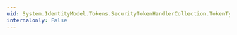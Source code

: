```yaml
---
uid: System.IdentityModel.Tokens.SecurityTokenHandlerCollection.TokenTypes
internalonly: False
---
```

